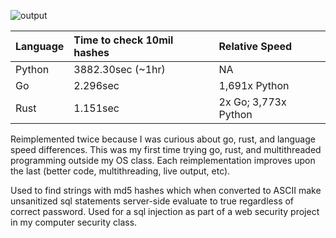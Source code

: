 ![output](https://i.imgur.com/t9YtwnT.gif)

| Language | Time to check 10mil hashes  | Relative Speed           |
| :-----   | :-------------------------- | :----------------------- |
| Python   | 3882.30sec (~1hr)           | NA                       |
| Go       | 2.296sec                    | 1,691x Python            |
| Rust     | 1.151sec                    | 2x Go; 3,773x Python     |

Reimplemented twice because I was curious about go, rust, and language speed differences. This was my first time trying go, rust, and multithreaded programming outside my OS class. Each reimplementation improves upon the last (better code, multithreading, live output, etc).

Used to find strings with md5 hashes which when converted to ASCII make unsanitized sql statements server-side evaluate to true regardless of correct password. Used for a sql injection as part of a web security project in my computer security class.
